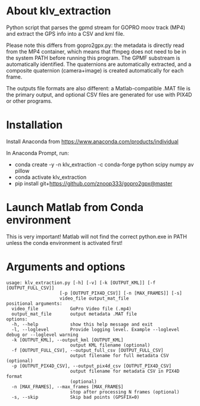 # About klv_extraction

Python script that parses the gpmd stream for GOPRO moov track (MP4) and extract the GPS info into a CSV and kml file.  

Please note this differs from gopro2gpx.py: the metadata is directly read from the MP4 container, which means that ffmpeg does not need to be in the system PATH before running this program. The GPMF substream is automatically identified. The quaternions are automatically extracted, and a composite quaternion (camera+image) is created automatically for each frame. 

The outputs file formats are also different: a Matlab-compatible .MAT file is the primary output, and optional CSV files are generated for use with PIX4D or other programs.

# Installation

Install Anaconda from https://www.anaconda.com/products/individual

In Anaconda Prompt, run:
* conda create -y -n klv_extraction -c conda-forge   python scipy numpy av pillow
* conda activate klv_extraction
* pip install git+https://github.com/znoop333/gopro2gpx@master

# Launch Matlab from Conda environment

This is very important! Matlab will not find the correct python.exe in PATH unless the conda environment is activated first!

# Arguments and options

```
usage: klv_extraction.py [-h] [-v] [-k [OUTPUT_KML]] [-f [OUTPUT_FULL_CSV]]
                    [-p [OUTPUT_PIX4D_CSV]] [-n [MAX_FRAMES]] [-s]
                    video_file output_mat_file
positional arguments:
  video_file            GoPro Video file (.mp4)
  output_mat_file       output metadata .MAT file
options:
  -h, --help            show this help message and exit
  -l, --loglevel        Provide logging level. Example --loglevel debug or --loglevel warning
  -k [OUTPUT_KML], --output_kml [OUTPUT_KML]
                        output KML filename (optional)
  -f [OUTPUT_FULL_CSV], --output_full_csv [OUTPUT_FULL_CSV]
                        output filename for full metadata CSV (optional)
  -p [OUTPUT_PIX4D_CSV], --output_pix4d_csv [OUTPUT_PIX4D_CSV]
                        output filename for metadata CSV in PIX4D format
                        (optional)
  -n [MAX_FRAMES], --max_frames [MAX_FRAMES]
                        stop after processing N frames (optional)
  -s, --skip            Skip bad points (GPSFIX=0)
```  




